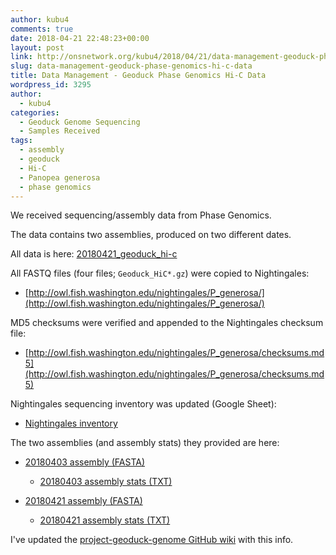 ```yaml
---
author: kubu4
comments: true
date: 2018-04-21 22:48:23+00:00
layout: post
link: http://onsnetwork.org/kubu4/2018/04/21/data-management-geoduck-phase-genomics-hi-c-data/
slug: data-management-geoduck-phase-genomics-hi-c-data
title: Data Management - Geoduck Phase Genomics Hi-C Data
wordpress_id: 3295
author:
  - kubu4
categories:
  - Geoduck Genome Sequencing
  - Samples Received
tags:
  - assembly
  - geoduck
  - Hi-C
  - Panopea generosa
  - phase genomics
---
```


We received sequencing/assembly data from Phase Genomics.

The data contains two assemblies, produced on two different dates.

All data is here: [20180421_geoduck_hi-c](http://owl.fish.washington.edu/Athaliana/20180421_geoduck_hi-c/)

All FASTQ files (four files; `Geoduck_HiC*.gz`) were copied to Nightingales:





  * [http://owl.fish.washington.edu/nightingales/P_generosa/](http://owl.fish.washington.edu/nightingales/P_generosa/)



MD5 checksums were verified and appended to the Nightingales checksum file:



  * [http://owl.fish.washington.edu/nightingales/P_generosa/checksums.md5](http://owl.fish.washington.edu/nightingales/P_generosa/checksums.md5)



Nightingales sequencing inventory was updated (Google Sheet):



  * [Nightingales inventory](https://docs.google.com/spreadsheets/d/1_XqIOPVHSBVGscnjzDSWUeRL7HUHXfaHxVzec-I-8Xk/edit?usp=sharing)



The two assemblies (and assembly stats) they provided are here:



  * [20180403 assembly (FASTA)](http://owl.fish.washington.edu/Athaliana/20180421_geoduck_hi-c/Results/geoduck_roberts%20results%202018-04-03%2011%ef%80%a205%ef%80%a241.596285/PGA_assembly.fasta)



    * [20180403 assembly stats (TXT)](http://owl.fish.washington.edu/Athaliana/20180421_geoduck_hi-c/Results/geoduck_roberts%20results%202018-04-03%2011%ef%80%a205%ef%80%a241.596285/REPORT.txt)




  * [20180421 assembly (FASTA)](http://owl.fish.washington.edu/Athaliana/20180421_geoduck_hi-c/Results/geoduck_roberts%20results%202018-04-21%2018%ef%80%a209%ef%80%a204.514704/PGA_assembly.fasta)



    * [20180421 assembly stats (TXT)](http://owl.fish.washington.edu/Athaliana/20180421_geoduck_hi-c/Results/geoduck_roberts%20results%202018-04-21%2018%ef%80%a209%ef%80%a204.514704/REPORT.txt)





I've updated the [project-geoduck-genome GitHub wiki](https://github.com/RobertsLab/project-geoduck-genome/wiki/Assemblies) with this info.

